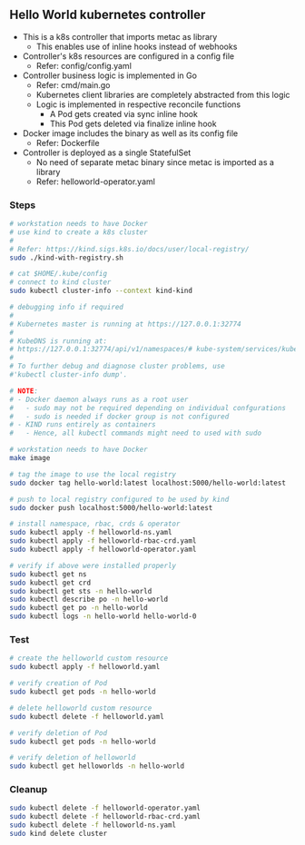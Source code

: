 ## Hello World kubernetes controller

- This is a k8s controller that imports metac as library
  - This enables use of inline hooks instead of webhooks
- Controller's k8s resources are configured in a config file
  - Refer: config/config.yaml
- Controller business logic is implemented in Go
  - Refer: cmd/main.go
  - Kubernetes client libraries are completely abstracted from this logic
  - Logic is implemented in respective reconcile functions
    - A Pod gets created via sync inline hook
    - This Pod gets deleted via finalize inline hook
- Docker image includes the binary as well as its config file
  - Refer: Dockerfile
- Controller is deployed as a single StatefulSet
  - No need of separate metac binary since metac is imported as a library
  - Refer: helloworld-operator.yaml

### Steps

```sh
# workstation needs to have Docker
# use kind to create a k8s cluster
#
# Refer: https://kind.sigs.k8s.io/docs/user/local-registry/
sudo ./kind-with-registry.sh

# cat $HOME/.kube/config
# connect to kind cluster
sudo kubectl cluster-info --context kind-kind

# debugging info if required
#
# Kubernetes master is running at https://127.0.0.1:32774
#
# KubeDNS is running at:
# https://127.0.0.1:32774/api/v1/namespaces/# kube-system/services/kube-dns:dns/proxy
#
# To further debug and diagnose cluster problems, use
#'kubectl cluster-info dump'.
```

```sh
# NOTE:
# - Docker daemon always runs as a root user
#   - sudo may not be required depending on individual confgurations
#   - sudo is needed if docker group is not configured
# - KIND runs entirely as containers
#   - Hence, all kubectl commands might need to used with sudo
```

```sh
# workstation needs to have Docker
make image

# tag the image to use the local registry
sudo docker tag hello-world:latest localhost:5000/hello-world:latest

# push to local registry configured to be used by kind
sudo docker push localhost:5000/hello-world:latest
```

```sh
# install namespace, rbac, crds & operator
sudo kubectl apply -f helloworld-ns.yaml
sudo kubectl apply -f helloworld-rbac-crd.yaml
sudo kubectl apply -f helloworld-operator.yaml

# verify if above were installed properly
sudo kubectl get ns
sudo kubectl get crd
sudo kubectl get sts -n hello-world
sudo kubectl describe po -n hello-world
sudo kubectl get po -n hello-world
sudo kubectl logs -n hello-world hello-world-0
```

### Test

```sh
# create the helloworld custom resource
sudo kubectl apply -f helloworld.yaml

# verify creation of Pod
sudo kubectl get pods -n hello-world

# delete helloworld custom resource
sudo kubectl delete -f helloworld.yaml

# verify deletion of Pod
sudo kubectl get pods -n hello-world

# verify deletion of helloworld
sudo kubectl get helloworlds -n hello-world
```

### Cleanup

```sh
sudo kubectl delete -f helloworld-operator.yaml
sudo kubectl delete -f helloworld-rbac-crd.yaml
sudo kubectl delete -f helloworld-ns.yaml
sudo kind delete cluster
```